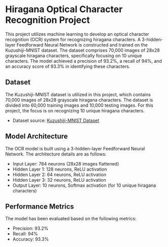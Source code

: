 # Hiragana Optical Character Recognition Project

This project utilizes machine learning to develop an optical character recognition (OCR) system for recognizing hiragana characters. A 3-hidden-layer Feedforward Neural Network is constructed and trained on the Kuzushiji-MNIST dataset. The dataset comprises 70,000 images of 28x28 grayscale hiragana characters, specifically focusing on 10 unique characters. The model achieved a precision of 93.2%, a recall of 94%, and an accuracy score of 93.3% in identifying these characters.


## Dataset
The Kuzushiji-MNIST dataset is utilized in this project, which contains 70,000 images of 28x28 grayscale hiragana characters. The dataset is divided into 60,000 training images and 10,000 testing images. For this project, the focus is on recognizing 10 unique hiragana characters.

- Dataset source: [Kuzushiji-MNIST Dataset](https://github.com/rois-codh/kmnist)

## Model Architecture
The OCR model is built using a 3-hidden-layer Feedforward Neural Network. The architecture details are as follows:

- Input Layer: 784 neurons (28x28 images flattened)
- Hidden Layer 1: 128 neurons, ReLU activation
- Hidden Layer 2: 64 neurons, ReLU activation
- Hidden Layer 3: 32 neurons, ReLU activation
- Output Layer: 10 neurons, Softmax activation (for 10 unique hiragana characters)

## Performance Metrics
The model has been evaluated based on the following metrics:

- Precision: 93.2%
- Recall: 94%
- Accuracy: 93.3%

